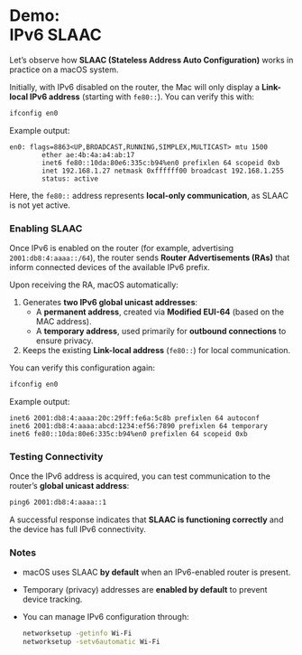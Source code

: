 # Demo:<br>IPv6 SLAAC

Let’s observe how **SLAAC (Stateless Address Auto Configuration)** works in practice on a macOS system.

Initially, with IPv6 disabled on the router, the Mac will only display a **Link-local IPv6 address** (starting with `fe80::`). You can verify this with:

```bash
ifconfig en0
```

Example output:

```
en0: flags=8863<UP,BROADCAST,RUNNING,SIMPLEX,MULTICAST> mtu 1500
        ether ae:4b:4a:a4:ab:17
        inet6 fe80::10da:80e6:335c:b94%en0 prefixlen 64 scopeid 0xb
        inet 192.168.1.27 netmask 0xffffff00 broadcast 192.168.1.255
        status: active
```

Here, the `fe80::` address represents **local-only communication**, as SLAAC is not yet active.

### Enabling SLAAC
Once IPv6 is enabled on the router (for example, advertising `2001:db8:4:aaaa::/64`), the router sends **Router Advertisements (RAs)** that inform connected devices of the available IPv6 prefix.

Upon receiving the RA, macOS automatically:

1. Generates **two IPv6 global unicast addresses**:
   - A **permanent address**, created via **Modified EUI-64** (based on the MAC address).
   - A **temporary address**, used primarily for **outbound connections** to ensure privacy.
2. Keeps the existing **Link-local address** (`fe80::`) for local communication.

You can verify this configuration again:

```bash
ifconfig en0
```

Example output:

```
inet6 2001:db8:4:aaaa:20c:29ff:fe6a:5c8b prefixlen 64 autoconf
inet6 2001:db8:4:aaaa:abcd:1234:ef56:7890 prefixlen 64 temporary
inet6 fe80::10da:80e6:335c:b94%en0 prefixlen 64 scopeid 0xb
```

### Testing Connectivity
Once the IPv6 address is acquired, you can test communication to the router’s **global unicast address**:

```bash
ping6 2001:db8:4:aaaa::1
```

A successful response indicates that **SLAAC is functioning correctly** and the device has full IPv6 connectivity.

### Notes
- macOS uses SLAAC **by default** when an IPv6-enabled router is present.
- Temporary (privacy) addresses are **enabled by default** to prevent device tracking.
- You can manage IPv6 configuration through:

  ```bash
  networksetup -getinfo Wi-Fi
  networksetup -setv6automatic Wi-Fi
  ```